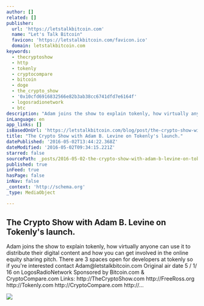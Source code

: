 ```yaml
---
author: []
related: []
publisher:
  url: 'https://letstalkbitcoin.com'
  name: "Let's Talk Bitcoin"
  favicon: 'https://letstalkbitcoin.com/favicon.ico'
  domain: letstalkbitcoin.com
keywords:
  - thecryptoshow
  - http
  - tokenly
  - cryptocompare
  - bitcoin
  - doge
  - the_crypto_show
  - '0x10cfd6916832566e82b3ab38cc6741dfd7e6164f'
  - logosradionetwork
  - btc
description: "Adam joins the show to explain tokenly, how virtually anyone can use it to distribute their digital content and how you can get involved in the online equity sharing pitch. There are 3 spaces open for developers at tokenly so if you're interested contact Adam@letstalkbitcoin.com Original air date 5 / 1/ 16 on LogosRadioNetwork Sponsored by Bitcoin.com & CryptoCompare.com Links: http://TheCryptoShow.com http://FreeRoss.org http://Tokenly.com http://CryptoCompare.com http://..."
inLanguage: en
app_links: []
isBasedOnUrl: 'https://letstalkbitcoin.com/blog/post/the-crypto-show-with-adam-b-levine-on-tokenlys-launch'
title: "The Crypto Show with Adam B. Levine on Tokenly's launch."
datePublished: '2016-05-02T13:44:22.368Z'
dateModified: '2016-05-02T09:34:15.221Z'
starred: false
sourcePath: _posts/2016-05-02-the-crypto-show-with-adam-b-levine-on-tokenlys-launch.md
published: true
inFeed: true
hasPage: false
inNav: false
_context: 'http://schema.org'
_type: MediaObject

---
```

<article style=""><h1>The Crypto Show with Adam B. Levine on Tokenly's launch.</h1><p>Adam joins the show to explain tokenly, how virtually anyone can use it to distribute their digital content and how you can get involved in the online equity sharing pitch. There are 3 spaces open for developers at tokenly so if you're interested contact Adam@letstalkbitcoin.com Original air date 5 / 1/ 16 on LogosRadioNetwork Sponsored by Bitcoin.com &amp; CryptoCompare.com Links: http://TheCryptoShow.com http://FreeRoss.org http://Tokenly.com http://CryptoCompare.com http://...</p><img src="https://letstalkbitcoin.com/files/blogs/1776-914a3ddc43c78e0b51871e4002989855cef3749a4e30fa93f73e5957a1200d1f.jpg" /></article>